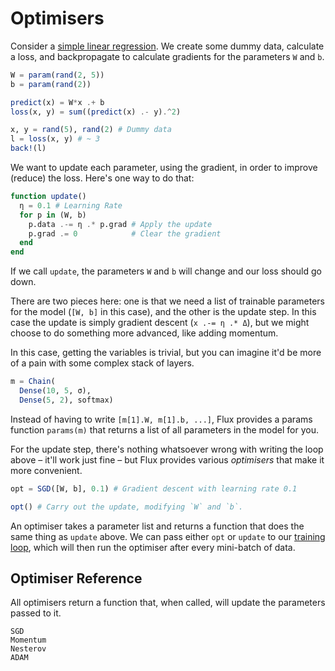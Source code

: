 # Optimisers

Consider a [simple linear regression](../models/basics.md). We create some dummy data, calculate a loss, and backpropagate to calculate gradients for the parameters `W` and `b`.

```julia
W = param(rand(2, 5))
b = param(rand(2))

predict(x) = W*x .+ b
loss(x, y) = sum((predict(x) .- y).^2)

x, y = rand(5), rand(2) # Dummy data
l = loss(x, y) # ~ 3
back!(l)
```

We want to update each parameter, using the gradient, in order to improve (reduce) the loss. Here's one way to do that:

```julia
function update()
  η = 0.1 # Learning Rate
  for p in (W, b)
    p.data .-= η .* p.grad # Apply the update
    p.grad .= 0            # Clear the gradient
  end
end
```

If we call `update`, the parameters `W` and `b` will change and our loss should go down.

There are two pieces here: one is that we need a list of trainable parameters for the model (`[W, b]` in this case), and the other is the update step. In this case the update is simply gradient descent (`x .-= η .* Δ`), but we might choose to do something more advanced, like adding momentum.

In this case, getting the variables is trivial, but you can imagine it'd be more of a pain with some complex stack of layers.

```julia
m = Chain(
  Dense(10, 5, σ),
  Dense(5, 2), softmax)
```

Instead of having to write `[m[1].W, m[1].b, ...]`, Flux provides a params function `params(m)` that returns a list of all parameters in the model for you.

For the update step, there's nothing whatsoever wrong with writing the loop above – it'll work just fine – but Flux provides various *optimisers* that make it more convenient.

```julia
opt = SGD([W, b], 0.1) # Gradient descent with learning rate 0.1

opt() # Carry out the update, modifying `W` and `b`.
```

An optimiser takes a parameter list and returns a function that does the same thing as `update` above. We can pass either `opt` or `update` to our [training loop](training.md), which will then run the optimiser after every mini-batch of data.

## Optimiser Reference

All optimisers return a function that, when called, will update the parameters passed to it.

```@docs
SGD
Momentum
Nesterov
ADAM
```
